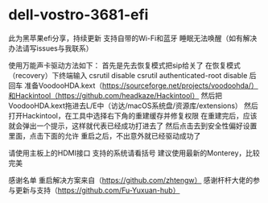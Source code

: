 # dell-vostro-3681-efi
此为黑苹果efi分享，持续更新
支持自带的Wi-Fi和蓝牙
睡眠无法唤醒（如有解决办法请写issues与我联系）

使用万能声卡驱动方法如下：
首先是先去恢复模式把sip给关了
在恢复模式（recovery）下终端输入
csrutil disable
csrutil authenticated-root disable
后回车
准备VoodooHDA.kext（https://sourceforge.net/projects/voodoohda/）和Hackintool（https://github.com/headkaze/Hackintool）
然后把VoodooHDA.kext拖进去L/E中（访达/macOS系统盘/资源库/extensions）
然后打开Hackintool，在工具中选择右下角的重建缓存并修复权限
在重建完后，应该就会弹出一个提示，这样就代表已经成功打进去了
然后点击去到安全性偏好设置里面，点击下面的允许
重启之后，不出意外就已经驱动成功了

请使用主板上的HDMI接口
支持的系统请看括号
建议使用最新的Monterey，比较完美

感谢名单
重启解决方案来自（https://github.com/zhtengw）
感谢杆杆大佬的参与更新与支持（https://github.com/Fu-Yuxuan-hub）
